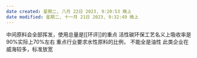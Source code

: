 ```yaml
---
date created: 星期二, 八月 22日 2023, 9:20:53 晚上
date modified: 星期二, 十一月 21日 2023, 9:32:49 晚上
---
```

中间原料会全部挥发，使用总量是[[环评]]的重点
活性碳环保工艺名义上吸收率是90%实际上70%左右
重点行业要求水性原料的比例， 不能全是油性
此类企业在威海较多，标准放宽